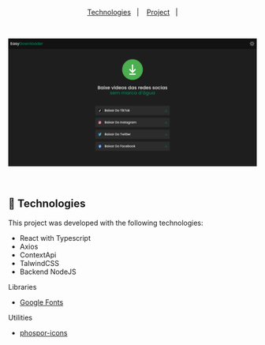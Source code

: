 <p align="center">
  <a href="#-Technologies">
Technologies</a>&nbsp;&nbsp;&nbsp;|&nbsp;&nbsp;&nbsp;
  <a href="#-Project">Project</a>&nbsp;&nbsp;&nbsp;|
</p>

<br>

![Screenshot](easydownloader.png)

<br>

## 🚀 Technologies

This project was developed with the following technologies:

- React with Typescript
- Axios
- ContextApi
- TalwindCSS
- Backend NodeJS


Libraries

- [Google Fonts](https://fonts.google.com/)

Utilities

- [phospor-icons](https://phosphoricons.com/)




